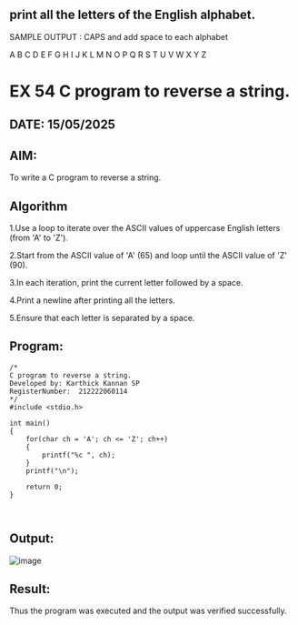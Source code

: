## print all the letters of the English alphabet.

SAMPLE OUTPUT : CAPS and add space to each alphabet

A B C D E F G H I J K L M N O P Q R S T U V W X Y Z
# EX 54 C program to reverse a string.
## DATE: 15/05/2025
## AIM:
To write a C program to reverse a string.

## Algorithm
1.Use a loop to iterate over the ASCII values of uppercase English letters (from 'A' to 'Z').

2.Start from the ASCII value of 'A' (65) and loop until the ASCII value of 'Z' (90).

3.In each iteration, print the current letter followed by a space.

4.Print a newline after printing all the letters.

5.Ensure that each letter is separated by a space.

## Program:
```
/*
C program to reverse a string.
Developed by: Karthick Kannan SP
RegisterNumber:  212222060114
*/
#include <stdio.h>

int main()
{
    for(char ch = 'A'; ch <= 'Z'; ch++)
    {
        printf("%c ", ch);
    }
    printf("\n");

    return 0;
}



```

## Output:

![image](https://github.com/user-attachments/assets/a2a8d2f2-1655-435f-8484-c7cac4924033)


## Result:
Thus the program was executed and the output was verified successfully.

